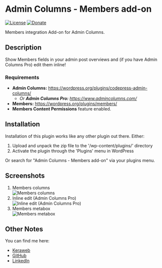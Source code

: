 # Admin Columns - Members add-on
[![License](https://img.shields.io/badge/license-GPL--2.0%2B-green.svg)](https://github.com/JoryHogeveen/admincolumns-addon-members/blob/master/license.txt)
[![Donate](https://img.shields.io/badge/Donate-PayPal-green.svg)](https://www.paypal.com/cgi-bin/webscr?cmd=_donations&business=YGPLMLU7XQ9E8&lc=NL&item_name=Admin%20Columns%20-%20Members%20add-on&item_number=JWPP%2dACA-Members&currency_code=EUR&bn=PP%2dDonationsBF%3abtn_donateCC_LG%2egif%3aNonHosted)

Members integration Add-on for Admin Columns.

## Description

Show Members fields in your admin post overviews and (if you have Admin Columns Pro) edit them inline!

### Requirements

* **Admin Columns:** https://wordpress.org/plugins/codepress-admin-columns/
  * *Or **Admin Columns Pro:** https://www.admincolumns.com/*
* **Members:** https://wordpress.org/plugins/members/
* **Members Content Permissions** feature enabled.

## Installation

Installation of this plugin works like any other plugin out there. Either:

1. Upload and unpack the zip file to the '/wp-content/plugins/' directory
2. Activate the plugin through the 'Plugins' menu in WordPress

Or search for "Admin Columns - Members add-on" via your plugins menu.

## Screenshots

1. Members columns  
![Members columns](https://raw.githubusercontent.com/JoryHogeveen/admincolumns-addon-members/master/.github/assets/screenshot-1.jpg)  
2. Inline edit (Admin Columns Pro)  
![Inline edit (Admin Columns Pro)](https://raw.githubusercontent.com/JoryHogeveen/admincolumns-addon-members/master/.github/assets/screenshot-2.jpg)  
3. Members metabox  
![Members metabox](https://raw.githubusercontent.com/JoryHogeveen/admincolumns-addon-members/master/.github/assets/screenshot-3.jpg)  

## Other Notes

You can find me here:

*	[Keraweb](http://www.keraweb.nl/ "Keraweb")
*	[GitHub](https://github.com/JoryHogeveen/admincolumns-addon-members/)
*	[LinkedIn](https://nl.linkedin.com/in/joryhogeveen "LinkedIn profile")
